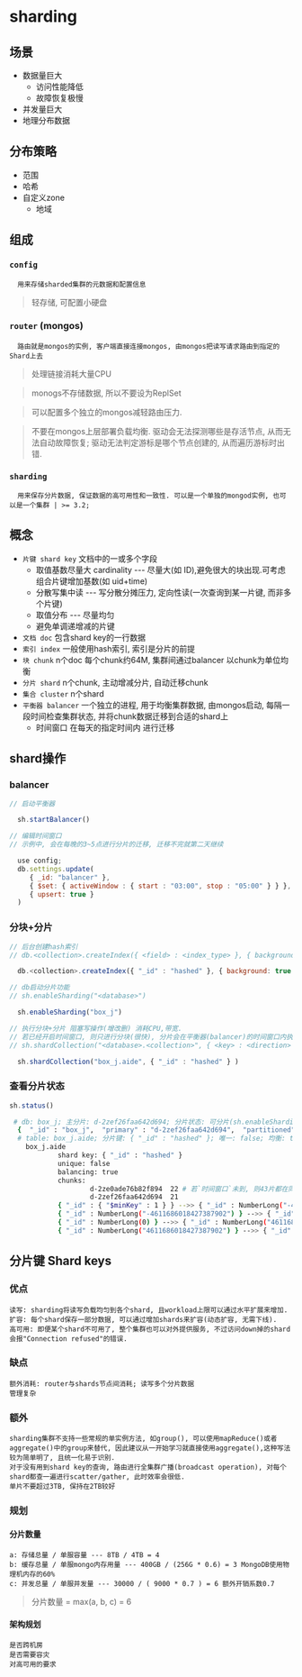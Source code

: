 # sharding

## 场景

- 数据量巨大
  - 访问性能降低
  - 故障恢复极慢
- 并发量巨大
- 地理分布数据

## 分布策略

- 范围
- 哈希
- 自定义zone
  - 地域

## 组成

### `config`  

      用来存储sharded集群的元数据和配置信息

> 轻存储, 可配置小硬盘
  
### `router` (mongos)  

      路由就是mongos的实例, 客户端直接连接mongos, 由mongos把读写请求路由到指定的Shard上去

> 处理链接消耗大量CPU

> monogs不存储数据, 所以不要设为ReplSet

> 可以配置多个独立的mongos减轻路由压力.

> 不要在mongos上层部署负载均衡. 驱动会无法探测哪些是存活节点, 从而无法自动故障恢复; 驱动无法判定游标是哪个节点创建的, 从而遍历游标时出错.

### `sharding`  

      用来保存分片数据, 保证数据的高可用性和一致性. 可以是一个单独的mongod实例, 也可以是一个集群 | >= 3.2; 

## 概念

- `片键 shard key` 文档中的一或多个字段
  - 取值基数尽量大 cardinality --- 尽量大(如 ID),避免很大的块出现.可考虑组合片键增加基数(如 uid+time)
  - 分散写集中读 --- 写分散分摊压力, 定向性读(一次查询到某一片键, 而非多个片键)
  - 取值分布 --- 尽量均匀
  - 避免单调递增减的片键
- `文档 doc` 包含shard key的一行数据
- `索引 index` 一般使用hash索引, 索引是分片的前提
- `块 chunk` n个doc 每个chunk约64M, 集群间通过balancer 以chunk为单位均衡
- `分片 shard` n个chunk, 主动增减分片, 自动迁移chunk
- `集合 cluster` n个shard
- `平衡器 balancer` 一个独立的进程, 用于均衡集群数据, 由mongos启动, 每隔一段时间检查集群状态, 并将chunk数据迁移到合适的shard上
  - 时间窗口 在每天的指定时间内 进行迁移

## shard操作

### balancer

```js
// 启动平衡器

  sh.startBalancer()

// 编辑时间窗口
// 示例中, 会在每晚的3~5点进行分片的迁移, 迁移不完就第二天继续

  use config;
  db.settings.update(
     { _id: "balancer" },
     { $set: { activeWindow : { start : "03:00", stop : "05:00" } } }, 
     { upsert: true }
  )
```

### 分块+分片

```js
// 后台创建hash索引
// db.<collection>.createIndex({ <field> : <index_type> }, { background: true })

  db.<collection>.createIndex({ "_id" : "hashed" }, { background: true })

// db启动分片功能
// sh.enableSharding("<database>") 

  sh.enableSharding("box_j")  

// 执行分块+分片 阻塞写操作(增改删) 消耗CPU,带宽. 
// 若已经开启时间窗口, 则只进行分块(很快), 分片会在平衡器(balancer)的时间窗口内执行
// sh.shardCollection("<database>.<collection>", { <key> : <direction> } )  

  sh.shardCollection("box_j.aide", { "_id" : "hashed" } )  
```

### 查看分片状态

```js
sh.status()
```

```sh
 # db: box_j; 主分片: d-2zef26faa642d694; 分片状态: 可分片(sh.enableSharding); 版本: 1
  {  "_id" : "box_j",  "primary" : "d-2zef26faa642d694",  "partitioned" : true,  "version" : {  "uuid" : BinData(4,"vrXFWLXYRZmi8nBdQdguTQ=="),  "lastMod" : 1 } }
  # table: box_j.aide; 分片键: { "_id" : "hashed" }; 唯一: false; 均衡: true; 块数: 43, 已被均衡分片到2个实例上
    box_j.aide
            shard key: { "_id" : "hashed" }
            unique: false
            balancing: true
            chunks:
                    d-2ze0ade76b82f894	22 # 若`时间窗口`未到, 则43片都在同一实例上
                    d-2zef26faa642d694	21
            { "_id" : { "$minKey" : 1 } } -->> { "_id" : NumberLong("-4611686018427387902") } on : d-2ze0ade76b82f894 Timestamp(1, 0)
            { "_id" : NumberLong("-4611686018427387902") } -->> { "_id" : NumberLong(0) } on : d-2ze0ade76b82f894 Timestamp(1, 1)
            { "_id" : NumberLong(0) } -->> { "_id" : NumberLong("4611686018427387902") } on : d-2zef26faa642d694 Timestamp(1, 2)
            { "_id" : NumberLong("4611686018427387902") } -->> { "_id" : { "$maxKey" : 1 } } on : d-2zef26faa642d694 Timestamp(1, 3)
```
  
## 分片键 Shard keys  

### 优点  

    读写: sharding将读写负载均匀到各个shard, 且workload上限可以通过水平扩展来增加.  
    扩容: 每个shard保存一部分数据, 可以通过增加shards来扩容(动态扩容, 无需下线).  
    高可用: 即便某个shard不可用了, 整个集群也可以对外提供服务, 不过访问down掉的shard会报"Connection refused"的错误.

### 缺点  

    额外消耗: router与shards节点间消耗; 读写多个分片数据
    管理复杂

### 额外  

    sharding集群不支持一些常规的单实例方法, 如group(), 可以使用mapReduce()或者aggregate()中的group来替代, 因此建议从一开始学习就直接使用aggregate(),这种写法较为简单明了, 且统一化易于识别.  
    对于没有用到shard key的查询, 路由进行全集群广播(broadcast operation), 对每个shard都查一遍进行scatter/gather, 此时效率会很低.  
    单片不要超过3TB, 保持在2TB较好

### 规划

#### 分片数量

    a: 存储总量 / 单服容量 --- 8TB / 4TB = 4
    b: 缓存总量 / 单服mongo内存用量 --- 400GB / (256G * 0.6) = 3 MongoDB使用物理机内存的60%
    c: 并发总量 / 单服并发量 --- 30000 / ( 9000 * 0.7 ) = 6 额外开销系数0.7

> 分片数量 = max(a, b, c) = 6

#### 架构规划

    是否跨机房
    是否需要容灾
    对高可用的要求
